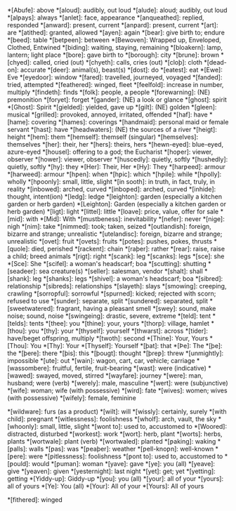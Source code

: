 <!--
Only add to this file abbreviations that only have one meaning.

Keep it in alphabetical order so that there are no duplicates.
-->

*[Abufe]: above
*[aloud]: audibly, out loud
*[alude]: aloud; audibly, out loud
*[alƿays]: always
*[anlet]: face, appearance
*[anqueathed]: replied, responded
*[anward]: present, current
*[anƿard]: present, current
*[art]: are
*[atithed]: granted, allowed
*[ayen]: again
*[bear]: give birth to; endure
*[beed]: table
*[betƿeen]: between
*[Bewoven]: Wrapped up, Enveloped, Clothed, Entwined
*[biding]: waiting, staying, remaining
*[bloakern]: lamp, lantern; light place
*[bore]: gave birth to
*[borough]: city
*[brune]: brown
*[chyed]: called, cried (out)
*[chyeth]: calls, cries (out)
*[cloþ]: cloth
*[dead-on]: accurate
*[deer]: animal(s), beast(s)
*[dost]: do
*[eatest]: eat
*[Ewe]: Eve
*[eyedoor]: window
*[fared]: travelled, journeyed, voyaged
*[fanded]: tried, attempted
*[feathered]: winged, fleet
*[feelfold]: increase in number, multiply
*[findeth]: finds
*[folk]: people, a people
*[forewarning]: (NE) premonition
*[foryet]: forget
*[gander]: (NE) a look or glance
*[ghost]: spirit
*[Ghost]: Spirit
*[gielded]: yielded, gave up
*[gilt]: (NE) golden
*[gleen]: musical
*[grilled]: provoked, annoyed, irritated, offended
*[haf]: have
*[hame]: covering
*[hames]: coverings
*[handmaid]: personal maid or female servant
*[hast]: have
*[headwaters]: (NE) the sources of a river
*[heigt]: height
*[hem]: them
*[hemself]: themself (singular)
*[hemselves]: themselves
*[her]: their, her
*[hers]: theirs, hers
*[hewn-eyed]: blue-eyed, azure-eyed
*[housel]: offering to a god; the Eucharist
*[hoƿer]: viewer, observer
*[hower]: viewer, observer
*[huscedly]: quietly, softly
*[hushedly]: quietly, softly
*[hy]: they
*[Her]: Their, Her
*[Hy]: They
*[harƿeed]: armour
*[harweed]: armour
*[hƿen]: when
*[hƿic]: which
*[hƿile]: while
*[hƿolly]: wholly
*[hƿoonly]: small, little, slight
*[in sooth]: in truth, in fact, truly, in reality
*[inbowed]: arched, curved
*[inboƿed]: arched, curved
*[inhide]: thought, intent(ion)
*[ledg]: ledge
*[leighton]: garden (especially a kitchen garden or herb garden)
*[Leighton]: Garden (especially a kitchen garden or herb garden)
*[ligt]: light
*[littel]: little
*[loave]: price, value, offer for sale
*[mid]: with
*[Mid]: With
*[mustbeness]: inevitability
*[nefer]: never
*[nige]: nigh
*[nim]: take
*[nimmed]: took; taken, seized
*[outlandish]: foreign, bizarre and strange; unrealistic
*[utelandisc]: foreign, bizarre and strange; unrealistic
*[ovet]: fruit
*[ovets]: fruits
*[potes]: pushes, pokes, thrusts
*[quole]: died, perished
*[rackent]: chain
*[raþer]: rather
*[rear]: raise, raise a child; breed animals
*[rigt]: right
*[scank]: leg
*[scanks]: legs
*[sce]: she
*[Sce]: She
*[scifel]: a woman's headscarf; boa
*[scutting]: shutting
*[seadeer]: sea creature(s)
*[seller]: salesman, vendor
*[shalt]: shall
*[shank]: leg
*[shanks]: legs
*[shivel]: a woman's headscarf; boa
*[sibred]: relationship
*[sibreds]: relationships
*[slayeth]: slays
*[smowing]: creeping, crawling
*[sorroƿful]: sorrowful
*[spurned]: kicked; rejected with scorn; refused to use
*[sunder]: separate, split
*[sundered]: separated, split
*[sweetwatered]: fragrant, having a pleasant smell
*[swey]: sound, make noise; sound, noise
*[swingeing]: drastic, severe, extreme
*[teld]: tent
*[telds]: tents
*[thee]: you
*[thine]: your, yours
*[thorp]: village, hamlet
*[thou]: you
*[thy]: your
*[thyself]: yourself
*[thwarst]: across
*[tider]: have/beget offspring, multiply
*[twoth]: second
*[Thine]: Your, Yours
*[Thou]: You
*[Thy]: Your
*[Thyself]: Yourself
*[þat]: that
*[Þe]: The
*[þe]: the
*[þere]: there
*[þis]: this
*[þougt]: thought
*[þreƿ]: threw
*[unmightly]: impossible
*[ute]: out
*[wain]: wagon, cart, car, vehicle; carriage
*[wassombere]: fruitful, fertile, fruit-bearing
*[wast]: were (indicative)
*[wawed]: swayed, moved, stirred
*[wayfare]: journey
*[were]: man, husband; were (verb)
*[werely]: male, masculine
*[wert]: were (subjunctive)
*[wife]: woman; wife (with possessive)
*[wird]: fate
*[wives]: women; wives (with possessive)
*[wifely]: female, feminine
<!-- *[willest]: will | Archaic -->
*[wildware]: furs (as a product)
*[wilt]: will
*[wissly]: certainly, surely
*[with child]: pregnant
*[witlessness]: foolishness
*[wholf]: arch, vault, the sky
*[whoonly]: small, little, slight
*[wont to]: used to, accustomed to
*[Woored]: distracted, disturbed
*[workest]: work
*[wort]: herb, plant
*[worts]: herbs, plants
*[wortwale]: plant (verb)
*[wortwaled]: planted
*[ƿaking]: waking
*[ƿalls]: walls
*[ƿas]: was
*[ƿeaþer]: weather
*[ƿell-knoƿn]: well-known
*[ƿere]: were
*[ƿitlessness]: foolishness
*[ƿont to]: used to, accustomed to
*[ƿould]: would
*[ƿuman]: woman
*[yave]: gave
*[ye]: you (all)
*[yeave]: give
*[yeaven]: given
*[yesternight]: last night
*[yet]: get; yet
*[yetting]: getting
*[Yiddy-up]: Giddy-up
*[you]: you (all)
*[your]: all of your
*[yours]: all of yours
*[Ye]: You (all)
*[Your]: All of your
*[Yours]: All of yours

<!-- Uncertain below -->
*[fithered]: winged
<!-- *[going by]: according to | Use 'abiding by'-->
<!-- *[shapeless]: formless -->

